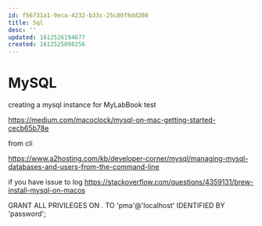 ```yaml
---
id: f56731a1-9eca-4232-b33c-25c80f8dd208
title: Sql
desc: ''
updated: 1612526194677
created: 1612525098256
---
```


# MySQL

creating a mysql instance for MyLabBook test

https://medium.com/macoclock/mysql-on-mac-getting-started-cecb65b78e

from cli

https://www.a2hosting.com/kb/developer-corner/mysql/managing-mysql-databases-and-users-from-the-command-line

if you have issue to log https://stackoverflow.com/questions/4359131/brew-install-mysql-on-macos


GRANT ALL PRIVILEGES ON *.* TO 'pma'@'localhost' IDENTIFIED BY 'password';
